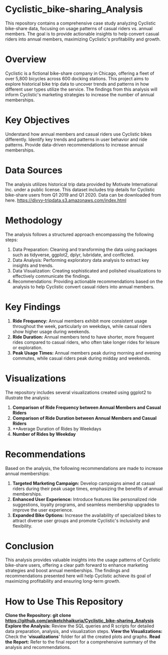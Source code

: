 # Cyclistic_bike-sharing_Analysis
This repository contains a comprehensive case study analyzing Cyclistic bike-share data, focusing on usage patterns of casual riders vs. annual members. The goal is to provide actionable insights to help convert casual riders into annual members, maximizing Cyclistic's profitability and growth.

# Overview
Cyclistic is a fictional bike-share company in Chicago, offering a fleet of over 5,800 bicycles across 600 docking stations. This project aims to explore historical bike trip data to uncover trends and patterns in how different user types utilize the service. The findings from this analysis will inform Cyclistic's marketing strategies to increase the number of annual memberships.

# Key Objectives
Understand how annual members and casual riders use Cyclistic bikes differently.
Identify key trends and patterns in user behavior and ride patterns.
Provide data-driven recommendations to increase annual memberships.

# Data Sources
The analysis utilizes historical trip data provided by Motivate International Inc. under a public license. This dataset includes trip details for Cyclistic bike-share users from Q1 2019 and Q1 2020. Data can be downloaded from here. https://divvy-tripdata.s3.amazonaws.com/index.html

# Methodology
The analysis follows a structured approach encompassing the following steps:
1. Data Preparation: Cleaning and transforming the data using packages such as tidyverse, ggplot2, dplyr, lubridate, and conflicted.
2. Data Analysis: Performing exploratory data analysis to extract key insights and trends.
3. Data Visualization: Creating sophisticated and polished visualizations to effectively communicate the findings.
4. Recommendations: Providing actionable recommendations based on the analysis to help Cyclistic convert casual riders into annual members.

# Key Findings
1. **Ride Frequency:** Annual members exhibit more consistent usage throughout the week, particularly on weekdays, while casual riders show higher usage during weekends.
2. **Ride Duration:** Annual members tend to have shorter, more frequent rides compared to casual riders, who often take longer rides for leisure or exploration.
3. **Peak Usage Times:** Annual members peak during morning and evening commutes, while casual riders peak during midday and weekends.

# Visualizations
The repository includes several visualizations created using ggplot2 to illustrate the analysis:
1. **Comparison of Ride Frequency between Annual Members and Casual Riders**
2. **Comparison of Ride Duration between Annual Members and Casual Riders**
3. **Average Duration of Rides by Weekdays
4. **Number of Rides by Weekday**

# Recommendations
Based on the analysis, the following recommendations are made to increase annual memberships:

1. **Targeted Marketing Campaign:** Develop campaigns aimed at casual riders during their peak usage times, emphasizing the benefits of annual memberships.
2. **Enhanced User Experience:** Introduce features like personalized ride suggestions, loyalty programs, and seamless membership upgrades to improve the user experience.
3. **Expanded Bike Options:** Increase the availability of specialized bikes to attract diverse user groups and promote Cyclistic's inclusivity and flexibility.

# Conclusion
This analysis provides valuable insights into the usage patterns of Cyclistic bike-share users, offering a clear path forward to enhance marketing strategies and boost annual memberships. The findings and recommendations presented here will help Cyclistic achieve its goal of maximizing profitability and ensuring long-term growth.

# How to Use This Repository
**Clone the Repository: git clone https://github.com/aniketchhaikuria/Cyclistic_bike-sharing_Analysis**
**Explore the Analysis:** Review the SQL queries and R scripts for detailed data preparation, analysis, and visualization steps.
**View the Visualizations:** Check the '**visualizations**' folder for all the created plots and graphs.
**Read the Report:** Refer to the final report for a comprehensive summary of the analysis and recommendations.
